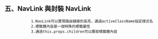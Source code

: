 ## 五、NavLink 與封裝 NavLink

    			1.NavLink可以實現路由鏈接的高亮，通過activeClassName指定樣式名
                2.標籤體內容是一個特殊的標籤屬性
                3.通過this.props.children可以獲取標籤體內容
